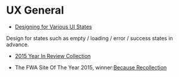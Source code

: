 # UX General

- [Designing for Various UI States](https://medium.com/@_mikehlee/designing-for-various-states-823816e49c8d)

Design for states such as empty / loading / error / success states in advance.

- [2015 Year In Review Collection](http://yearinreview.co/)

- The FWA Site Of The Year 2015, winner:[Because Recollection](http://www.because-recollection.com/)